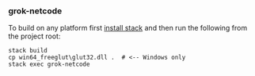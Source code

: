 ### grok-netcode

To build on any platform first [install stack](https://docs.haskellstack.org/en/stable/README) and then run
the following from the project root:

```
stack build
cp win64_freeglut\glut32.dll .  # <-- Windows only
stack exec grok-netcode
```